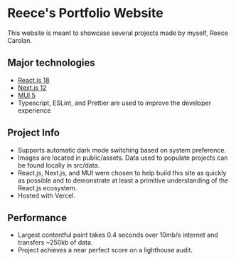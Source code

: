 # Reece's Portfolio Website

This website is meant to showcase several projects made by myself, Reece Carolan.

## Major technologies

- [React.js 18](https://reactjs.org/)
- [Next.js 12](https://nextjs.org/)
- [MUI 5](https://mui.com/)
- Typescript, ESLint, and Prettier are used to improve the developer experience

## Project Info

- Supports automatic dark mode switching based on system preference.
- Images are located in public/assets. Data used to populate projects can be found locally in src/data.
- React.js, Next.js, and MUI were chosen to help build this site as quickly as possible and to demonstrate at least a primitive understanding of the React.js ecosystem.
- Hosted with Vercel.

## Performance

- Largest contentful paint takes 0.4 seconds over 10mb/s internet and transfers ~250kb of data.
- Project achieves a near perfect score on a lighthouse audit.
